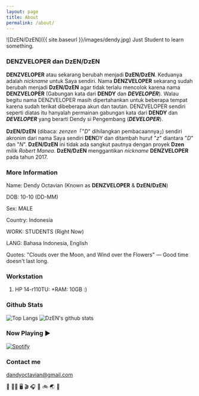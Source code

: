 ```yaml
---
layout: page
title: About
permalink: /about/
---
```


![DzEN/DzEN]({{ site.baseurl }}/images/dendy.jpg)
Just Student to learn something.


### DENZVELOPER dan DzEN/DzEN

**DENZVELOPER** atau sekarang berubah menjadi **DzEN/DzEN**. Keduanya adalah *nickname* untuk Saya sendiri. Nama **DENZVELOPER** sekarang sudah berubah menjadi **DzEN/DzEN** agar tidak terlalu mencolok karena nama **DENZVELOPER** (Gabungan kata dari **DENDY** dan ***DEVELOPER***). Walau begitu nama DENZVELOPER masih dipertahankan untuk beberapa tempat karena sudah terikat dibeberapa akun dan tautan.
DENZVELOPER sendiri seperti diatas itu hanyalah permainan gabungan kata dari **DENDY** dan ***DEVELOPER*** yang berarti Dendy si Pengembang (***DEVELOPER***).


**DzEN/DzEN** (dibaca: *zenzen*「"*D*" dihilangkan pembacaannya」) sendiri akronim dari nama Saya sendiri **DEN**DY dan ditambah huruf "*z*" diantara "*D*" dan "*N*". **DzEN/DzEN** ini tidak ada sangkut pautnya dengan proyek **Dzen** milik *Robert Manea*. **DzEN/DzEN** menggantikan *nickname* **DENZVELOPER** pada tahun 2017.


### More Information
Name: Dendy Octavian (Known as **DENZVELOPER** & **DzEN/DzEN**)

DOB: 10-10 (DD-MM)

Sex: MALE

Country: Indonesia

WORK: STUDENTS (Right Now)

LANG: Bahasa Indonesia, English

Quotes: "Clouds over the Moon, and Wind over the Flowers" — Good time doesn't last long.


### Workstation
1. HP 14-r110TU: +RAM: 10GB :)


### Github Stats
![Top Langs](https://github-readme-stats.vercel.app/api/top-langs/?username=denzveloper&hide=html&theme=react)
![DzEN's github stats](https://github-readme-stats.vercel.app/api?username=denzveloper&show_icons=true&count_private=true&line_height=40&theme=react)

### Now Playing ▶
[![Spotify](https://novatorem-denzveloper.vercel.app/api/spotify)](https://open.spotify.com/user/314qkaftvxwsgxbp2lr4gwjddk44)

### Contact me
[dandyoctavian@gmail.com](mailto:dandyoctavian@gmail.com)


🍱 🛌🏻 🖥️ 🎬 🎧 🎤 🚲 🌏 🔁

